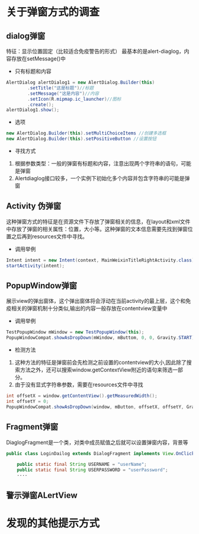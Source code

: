 # 关于弹窗方式的调查

## dialog弹窗

特征：显示位置固定（比较适合免疫警告的形式）
最基本的是alert-diaglog，内容存放在setMessage()中

- 只有标题和内容

```java
AlertDialog alertDialog1 = new AlertDialog.Builder(this)
        .setTitle("这是标题")//标题
        .setMessage("这是内容")//内容
        .setIcon(R.mipmap.ic_launcher)//图标
        .create();
alertDialog1.show();
```

- 选项

```java
new AlertDialog.Builder(this).setMultiChoiceItems //创建多选框
new AlertDialog.Builder(this).setPositiveButton //设置按钮

```

- 寻找方式

1. 根据参数类型：一般的弹窗有标题和内容，注意出现两个字符串的语句，可能是弹窗
2. Alertdiaglog接口较多，一个实例下初始化多个内容并包含字符串的可能是弹窗

## Activity 伪弹窗

这种弹窗方式的特征是在资源文件下存放了弹窗相关的信息，在layout和xml文件中存放了弹窗的相关属性：位置，大小等。这种弹窗的文本信息需要先找到弹窗位置之后再到resources文件中寻找。

- 调用举例

```java
Intent intent = new Intent(context, MainWeixinTitleRightActivity.class);
startActivity(intent);
```

## PopupWindow弹窗

展示view的弹出窗体，这个弹出窗体将会浮动在当前activity的最上层，这个和免疫相关的弹窗机制十分类似,输出的内容一般存放在contentview变量中

- 调用举例

```java
TestPopupWindow mWindow = new TestPopupWindow(this);
PopupWindowCompat.showAsDropDown(mWindow, mButtom, 0, 0, Gravity.START);
```

- 检测方法

1. 这种方法的特征是弹窗前会先检测之前设置的contentview的大小,因此除了搜索方法之外，还可以搜索window.getContextView附近的语句来筛选一部分。
2. 由于没有显式字符串参数，需要在resources文件中寻找

```java
int offsetX = window.getContentView().getMeasuredWidth();
int offsetY = 0;
PopupWindowCompat.showAsDropDown(window, mButton, offsetX, offsetY, Gravity.START);
```

## Fragment弹窗

DiaglogFragment是一个类，对类中成员赋值之后就可以设置弹窗内容，背景等

```java
public class LoginDailog extends DialogFragment implements View.OnClickListener {
 
    public static final String USERNAME = "userName";
    public static final String USERPASSWORD = "userPassword";
    ····

```

## 警示弹窗ALertView





# 发现的其他提示方式


